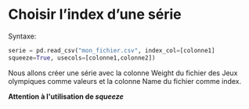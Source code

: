 # Choisir l’index d’une série

Syntaxe:
```python
serie = pd.read_csv("mon_fichier.csv", index_col=[colonne1]  
squeeze=True, usecols=[colonne1,colonne2])
```

Nous allons créer une série avec la colonne Weight du fichier des Jeux olympiques comme valeurs et la colonne Name du fichier comme index.

__Attention à l'utilisation de _squeeze___

```python

```
